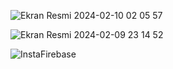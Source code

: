 


![Ekran Resmi 2024-02-10 02 05 57](https://github.com/SarperKececi/FirebaseInstaClone/assets/149234315/bb3f4e8f-dd76-4553-9de2-d7b989bc8994)


![Ekran Resmi 2024-02-09 23 14 52](https://github.com/SarperKececi/FirebaseInstaClone/assets/149234315/15c68abe-f929-4a25-b770-a815d0b50b5f)


![InstaFirebase](https://github.com/SarperKececi/FirebaseInstaClone/assets/149234315/4b3cca1c-92c6-436f-aac1-b4daff1e9016)



